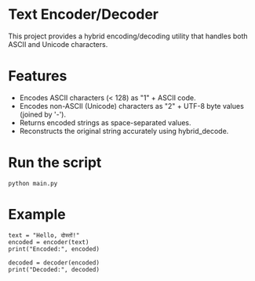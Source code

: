 # Text Encoder/Decoder
This project provides a hybrid encoding/decoding utility that handles both ASCII and Unicode characters. 

# Features
- Encodes ASCII characters (< 128) as "1" + ASCII code.
- Encodes non-ASCII (Unicode) characters as "2" + UTF-8 byte values (joined by '-').
- Returns encoded strings as space-separated values.
- Reconstructs the original string accurately using hybrid_decode.

# Run the script
`python main.py`

# Example
```
text = "Hello, दोस्तों!"
encoded = encoder(text)
print("Encoded:", encoded)

decoded = decoder(encoded)
print("Decoded:", decoded)
```